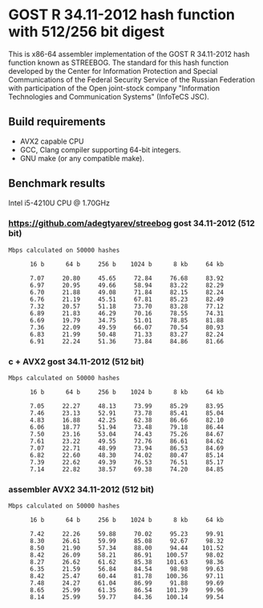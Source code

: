 # GOST R 34.11-2012 hash function with 512/256 bit digest

This is x86-64 assembler implementation of the GOST R 34.11-2012 hash function known as STREEBOG. 
The standard for this hash function developed by the Center for Information Protection and Special Communications of the Federal
Security Service of the Russian Federation with participation of the Open joint-stock company "Information Technologies and Communication
Systems" (InfoTeCS JSC).


## Build requirements

* AVX2 capable CPU
* GCC, Clang  compiler supporting 64-bit integers.
* GNU make (or any compatible make).


## Benchmark results
Intel i5-4210U CPU @ 1.70GHz
### https://github.com/adegtyarev/streebog   gost 34.11-2012 (512 bit) 
    Mbps calculated on 50000 hashes

```
      16 b      64 b     256 b    1024 b      8 kb     64 kb

      7.07     20.80     45.65     72.84     76.68     83.92
      6.97     20.95     49.66     58.94     83.22     82.29
      6.70     21.88     49.08     71.84     82.15     82.24
      6.76     21.19     45.51     67.81     85.23     82.49
      7.32     20.57     51.18     73.70     83.28     77.12
      6.89     21.83     46.29     70.16     78.55     74.31
      6.69     19.79     34.75     51.01     78.85     81.88
      7.36     22.09     49.59     66.07     70.54     80.93
      6.83     21.99     50.48     71.33     83.27     82.24
      6.91     22.24     51.36     73.84     84.86     81.66
```

### c + AVX2 gost 34.11-2012 (512 bit) 
    Mbps calculated on 50000 hashes
```
      16 b      64 b     256 b    1024 b      8 kb     64 kb

      7.05     22.27     48.13     73.99     85.29     83.95
      7.46     23.13     52.91     73.78     85.41     85.04
      4.83     16.88     42.25     62.38     86.66     82.10
      6.06     18.77     51.94     73.48     79.18     86.44
      7.50     23.16     53.04     74.43     75.26     84.67
      7.61     23.22     49.55     72.76     86.61     84.62
      7.07     22.71     48.99     73.94     86.53     84.69
      6.82     22.60     48.30     74.02     80.47     85.14
      7.39     22.62     49.39     76.53     76.51     85.17
      7.14     22.82     38.57     69.38     74.20     84.85
```
### assembler AVX2 34.11-2012 (512 bit)
    Mbps calculated on 50000 hashes
```
      16 b      64 b     256 b    1024 b      8 kb     64 kb

      7.42     22.26     59.88     70.02     95.23     99.91
      8.30     26.61     59.99     85.08     92.67     98.32
      8.50     21.90     57.34     88.00     94.44    101.52
      8.42     26.09     58.21     86.91    100.57     98.02
      8.27     26.62     61.62     85.38    101.63     98.36
      6.35     21.59     56.84     84.54     98.98     99.63
      8.42     25.47     60.44     81.78    100.36     97.11
      7.48     24.27     61.04     86.99     91.88     99.69
      8.65     25.99     61.35     86.54    101.39     99.96
      8.14     25.99     59.77     84.36    100.14     99.54
```
